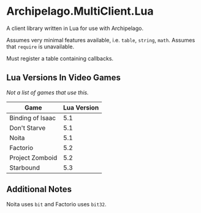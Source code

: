 # Archipelago.MultiClient.Lua
A client library written in Lua for use with Archipelago.

Assumes very minimal features available, i.e. `table`, `string`, `math`. Assumes that `require` is unavailable.

Must register a table containing callbacks.

## Lua Versions In Video Games
*Not a list of games that use this.*

| Game             | Lua Version |
| ---------------- | ----------- |
| Binding of Isaac | 5.1         |
| Don't Starve     | 5.1         |
| Noita            | 5.1         |
| Factorio         | 5.2         |
| Project Zomboid  | 5.2         |
| Starbound        | 5.3         |


## Additional Notes
Noita uses `bit` and Factorio uses `bit32`.
